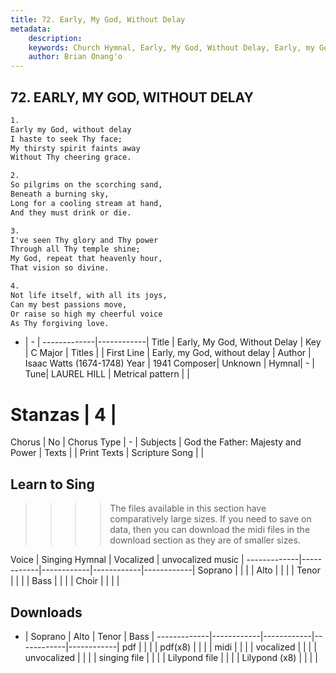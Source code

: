 ```yaml
---
title: 72. Early, My God, Without Delay
metadata:
    description: 
    keywords: Church Hymnal, Early, My God, Without Delay, Early, my God, without delay, 
    author: Brian Onang'o
---
```



## 72. EARLY, MY GOD, WITHOUT DELAY

```txt
1.
Early my God, without delay 
I haste to seek Thy face; 
My thirsty spirit faints away 
Without Thy cheering grace. 

2.
So pilgrims on the scorching sand, 
Beneath a burning sky, 
Long for a cooling stream at hand, 
And they must drink or die. 

3.
I've seen Thy glory and Thy power 
Through all Thy temple shine; 
My God, repeat that heavenly hour, 
That vision so divine. 

4.
Not life itself, with all its joys, 
Can my best passions move, 
Or raise so high my cheerful voice 
As Thy forgiving love.

```

- |   -  |
-------------|------------|
Title | Early, My God, Without Delay |
Key | C Major |
Titles |  |
First Line | Early, my God, without delay |
Author | Isaac Watts (1674-1748)
Year | 1941
Composer| Unknown |
Hymnal|  - |
Tune| LAUREL HILL |
Metrical pattern | |
# Stanzas | 4 |
Chorus | No |
Chorus Type | - |
Subjects | God the Father: Majesty and Power |
Texts |  |
Print Texts | 
Scripture Song |  |
  
## Learn to Sing

>>>> The files available in this section have comparatively large sizes. If you need to save on data, then you can download the midi files in the download section as they are of smaller sizes.

Voice |  Singing Hymnal | Vocalized | unvocalized music |
-------------|------------|------------|------------|------------|
Soprano | | | |
Alto | | | |
Tenor | | | |
Bass | | | |
Choir | | | |

## Downloads

- |  Soprano | Alto | Tenor | Bass |
-------------|------------|------------|------------|------------|
pdf | | | |
pdf(x8) | | | |
midi | | | |
vocalized | | | |
unvocalized | | | |
singing file | | | |
Lilypond file | | | |
Lilypond (x8) | | | |
  